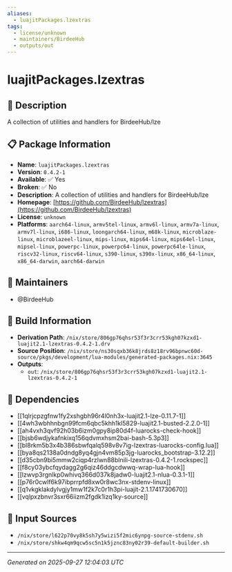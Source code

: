 ```yaml
---
aliases:
  - luajitPackages.lzextras
tags:
  - license/unknown
  - maintainers/BirdeeHub
  - outputs/out
---
```


# luajitPackages.lzextras

## 📝 Description

A collection of utilities and handlers for BirdeeHub/lze

## 📋 Package Information

- **Name**: `luajitPackages.lzextras`
- **Version**: `0.4.2-1`
- **Available**: ✅ Yes
- **Broken**: ✅ No
- **Description**: A collection of utilities and handlers for BirdeeHub/lze
- **Homepage**: [https://github.com/BirdeeHub/lzextras](https://github.com/BirdeeHub/lzextras)
- **License**: `unknown`
- **Platforms**: `aarch64-linux`, `armv5tel-linux`, `armv6l-linux`, `armv7a-linux`, `armv7l-linux`, `i686-linux`, `loongarch64-linux`, `m68k-linux`, `microblaze-linux`, `microblazeel-linux`, `mips-linux`, `mips64-linux`, `mips64el-linux`, `mipsel-linux`, `powerpc-linux`, `powerpc64-linux`, `powerpc64le-linux`, `riscv32-linux`, `riscv64-linux`, `s390-linux`, `s390x-linux`, `x86_64-linux`, `x86_64-darwin`, `aarch64-darwin`
## 👥 Maintainers

- @BirdeeHub


## 🔧 Build Information

- **Derivation Path**: `/nix/store/806gp76qhsr53f3r3crr53kgh07kzxd1-luajit2.1-lzextras-0.4.2-1.drv`
- **Source Position**: `/nix/store/ns30sqxb36k8jrds8z18rv96bpnwc60d-source/pkgs/development/lua-modules/generated-packages.nix:3645`
- **Outputs**:
  - `out`:  `/nix/store/806gp76qhsr53f3r3crr53kgh07kzxd1-luajit2.1-lzextras-0.4.2-1`

## 🔗 Dependencies

- [[1qlrjcpzgfnw1fy2xshgbh96r4l0nh3x-luajit2.1-lze-0.11.7-1]]
- [[4wh3wbhhnbgn99fcm6qbc5khh1kl5829-luajit2.1-busted-2.2.0-1]]
- [[ah4vxh3qvf92h03b6izm0gpy8ip80d4f-luarocks-check-hook]]
- [[bjsb6wdjykafnkixq156qdvmxhsm2bai-bash-5.3p3]]
- [[bl8rkm5b3x4b386sbwfqalq598v8v7ig-lzextras-luarocks-config.lua]]
- [[bya8qs2138a0dndg8yq4gjn4vm85p3jg-luarocks_bootstrap-3.12.2]]
- [[d35cbn9bi5mmw2ciqp4rzlwn88blnili-lzextras-0.4.2-1.rockspec]]
- [[f8cy03ybcfqydagg2g6qiz46ddgcdwwq-wrap-lua-hook]]
- [[lzwvp3rgnlkp0whivq366d037k8jadw0-luajit2.1-nlua-0.3.1-1]]
- [[p76r0cwlf6k97ibprrpfd8xw0r8wc3nx-stdenv-linux]]
- [[q1vkgklakdylvgjy1mw1f2k7c0r1h3pi-luajit-2.1.1741730670]]
- [[vqlpxzbnvr3sxr66iizm2fgdk1izq1ky-source]]

## 📁 Input Sources

- `/nix/store/l622p70vy8k5sh7y5wizi5f2mic6ynpg-source-stdenv.sh`
- `/nix/store/shkw4qm9qcw5sc5n1k5jznc83ny02r39-default-builder.sh`

---
*Generated on 2025-09-27 12:04:03 UTC*
